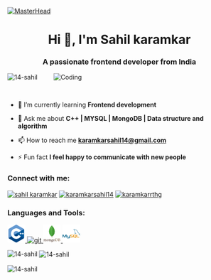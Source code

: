 [![MasterHead](https://www.google.com/url?sa=i&url=https%3A%2F%2Fsagaratechnology.medium.com%2F5-important-reasons-why-you-should-use-python-7d8b4d80ea8b&psig=AOvVaw19NSMKD9bZPZ1yKh5KvNCn&ust=1702751839800000&source=images&cd=vfe&opi=89978449&ved=0CBEQjRxqFwoTCIDRuqSLkoMDFQAAAAAdAAAAABAQ)](https://14-sahil.io)
<h1 align="center">Hi 👋, I'm Sahil karamkar</h1>
<h3 align="center">A passionate frontend developer from India</h3>
<img align="right" alt="Coding" width="400" src="https://thumbs.gfycat.com/EvilNextDevilfish-small.gif" />


<p align="left"> <img src="https://komarev.com/ghpvc/?username=14-sahil&label=Profile%20views&color=0e75b6&style=flat" alt="14-sahil" /> </p>

<p align="left"> <a href="https://twitter.com/" target="blank"><img src="https://img.shields.io/twitter/follow/?logo=twitter&style=for-the-badge" alt="" /></a> </p>

- 🌱 I’m currently learning **Frontend development**

- 💬 Ask me about **C++ | MYSQL | MongoDB | Data structure and algorithm**

- 📫 How to reach me **karamkarsahil14@gmail.com**

- ⚡ Fun fact **I feel happy to communicate with new people**

<h3 align="left">Connect with me:</h3>
<p align="left">
<a href="https://linkedin.com/in/sahil karamkar" target="blank"><img align="center" src="https://raw.githubusercontent.com/rahuldkjain/github-profile-readme-generator/master/src/images/icons/Social/linked-in-alt.svg" alt="sahil karamkar" height="30" width="40" /></a>
<a href="https://www.leetcode.com/karamkarsahil14" target="blank"><img align="center" src="https://raw.githubusercontent.com/rahuldkjain/github-profile-readme-generator/master/src/images/icons/Social/leet-code.svg" alt="karamkarsahil14" height="30" width="40" /></a>
<a href="https://auth.geeksforgeeks.org/user/karamkarrthg" target="blank"><img align="center" src="https://raw.githubusercontent.com/rahuldkjain/github-profile-readme-generator/master/src/images/icons/Social/geeks-for-geeks.svg" alt="karamkarrthg" height="30" width="40" /></a>
</p>

<h3 align="left">Languages and Tools:</h3>
<p align="left"> <a href="https://www.w3schools.com/cpp/" target="_blank" rel="noreferrer"> <img src="https://raw.githubusercontent.com/devicons/devicon/master/icons/cplusplus/cplusplus-original.svg" alt="cplusplus" width="40" height="40"/> </a> <a href="https://git-scm.com/" target="_blank" rel="noreferrer"> <img src="https://www.vectorlogo.zone/logos/git-scm/git-scm-icon.svg" alt="git" width="40" height="40"/> </a> <a href="https://www.mongodb.com/" target="_blank" rel="noreferrer"> <img src="https://raw.githubusercontent.com/devicons/devicon/master/icons/mongodb/mongodb-original-wordmark.svg" alt="mongodb" width="40" height="40"/> </a> <a href="https://www.mysql.com/" target="_blank" rel="noreferrer"> <img src="https://raw.githubusercontent.com/devicons/devicon/master/icons/mysql/mysql-original-wordmark.svg" alt="mysql" width="40" height="40"/> </a> </p>

<p><img align="left" src="https://github-readme-stats.vercel.app/api/top-langs?username=14-sahil&show_icons=true&locale=en&layout=compact" alt="14-sahil" /></p>

<p>&nbsp;<img align="center" src="https://github-readme-stats.vercel.app/api?username=14-sahil&show_icons=true&locale=en" alt="14-sahil" /></p>

<p><img align="center" src="https://github-readme-streak-stats.herokuapp.com/?user=14-sahil&" alt="14-sahil" /></p>
